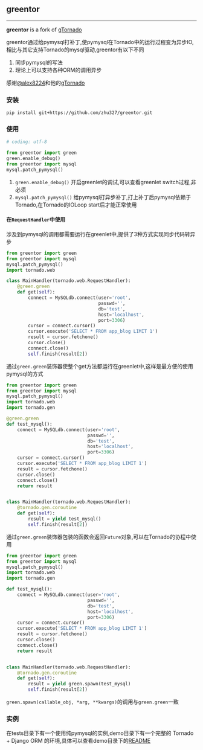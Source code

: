 ## greentor

***

**greentor** is a fork of [gTornado](https://github.com/alex8224/gTornado)

greentor通过给pymysql打补丁,使pymysql在Tornado中的运行过程变为异步IO,相比与其它支持Tornado的mysql驱动,greentor有以下不同

1. 同步pymysql的写法
2. 理论上可以支持各种ORM的调用异步

感谢[@alex8224](https://github.com/alex8224)和他的[gTornado](https://github.com/alex8224/gTornado)

### 安装

```shell
pip install git+https://github.com/zhu327/greentor.git
```

### 使用

```python
# coding: utf-8

from greentor import green
green.enable_debug()
from greentor import mysql
mysql.patch_pymysql()
```

1. `green.enable_debug()`
  开启greenlet的调试,可以查看greenlet switch过程,非必须  
2. `mysql.patch_pymysql()`
  给pymysql打异步补丁,打上补丁后pymysql依赖于Tornado,在Tornado的IOLoop start后才能正常使用

#### 在`RequestHandler`中使用

涉及到pymysql的调用都需要运行在greenlet中,提供了3种方式实现同步代码转异步

```python
from greentor import green
from greentor import mysql
mysql.patch_pymysql()
import tornado.web

class MainHandler(tornado.web.RequestHandler):
    @green.green
    def get(self):
        connect = MySQLdb.connect(user='root',
                                  passwd='',
                                  db='test',
                                  host='localhost',
                                  port=3306)
        cursor = connect.cursor()
        cursor.execute('SELECT * FROM app_blog LIMIT 1')
        result = cursor.fetchone()
        cursor.close()
        connect.close()
        self.finish(result[2])
```

通过`green.green`装饰器使整个get方法都运行在greenlet中,这样是最方便的使用pymysql的方式

```python
from greentor import green
from greentor import mysql
mysql.patch_pymysql()
import tornado.web
import tornado.gen

@green.green
def test_mysql():
    connect = MySQLdb.connect(user='root',
                              passwd='',
                              db='test',
                              host='localhost',
                              port=3306)
    cursor = connect.cursor()
    cursor.execute('SELECT * FROM app_blog LIMIT 1')
    result = cursor.fetchone()
    cursor.close()
    connect.close()
    return result


class MainHandler(tornado.web.RequestHandler):
    @tornado.gen.coroutine
    def get(self):
        result = yield test_mysql()
        self.finish(result[2])
```

通过`green.green`装饰器包装的函数会返回`Future`对象,可以在Tornado的协程中使用

```python
from greentor import green
from greentor import mysql
mysql.patch_pymysql()
import tornado.web
import tornado.gen

def test_mysql():
    connect = MySQLdb.connect(user='root',
                              passwd='',
                              db='test',
                              host='localhost',
                              port=3306)
    cursor = connect.cursor()
    cursor.execute('SELECT * FROM app_blog LIMIT 1')
    result = cursor.fetchone()
    cursor.close()
    connect.close()
    return result


class MainHandler(tornado.web.RequestHandler):
    @tornado.gen.coroutine
    def get(self):
        result = yield green.spawn(test_mysql)
        self.finish(result[2])
```

`green.spawn(callable_obj, *arg, **kwargs)`的调用与`green.green`一致

### 实例

在tests目录下有一个使用纯pymysql的实例,demo目录下有一个完整的 Tornado + Django ORM 的环境,具体可以查看demo目录下的[README](https://github.com/zhu327/greentor/tree/master/demo)